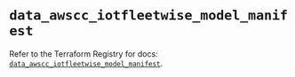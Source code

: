 # `data_awscc_iotfleetwise_model_manifest`

Refer to the Terraform Registry for docs: [`data_awscc_iotfleetwise_model_manifest`](https://registry.terraform.io/providers/hashicorp/awscc/0.70.0/docs/data-sources/iotfleetwise_model_manifest).
